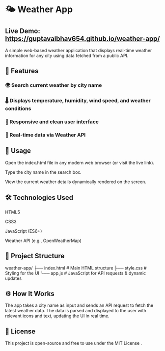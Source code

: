 # 🌤️ Weather App
## Live Demo: https://guptavaibhav654.github.io/weather-app/

A simple web-based weather application that displays real-time weather information for any city using data fetched from a public API.

## 🔑 Features

### 🌍 Search current weather by city name

### 🌡️ Displays temperature, humidity, wind speed, and weather conditions

### 📱 Responsive and clean user interface

### 🔄 Real-time data via Weather API

## 🚀 Usage
Open the index.html file in any modern web browser (or visit the live link).

Type the city name in the search box.

View the current weather details dynamically rendered on the screen.

## 🛠️ Technologies Used
HTML5

CSS3

JavaScript (ES6+)

Weather API (e.g., OpenWeatherMap)

## 📁 Project Structure

weather-app/
├── index.html       # Main HTML structure
├── style.css        # Styling for the UI
└── app.js           # JavaScript for API requests & dynamic updates

## ⚙️ How It Works
The app takes a city name as input and sends an API request to fetch the latest weather data. The data is parsed and displayed to the user with relevant icons and text, updating the UI in real time.

## 📄 License
This project is open-source and free to use under the MIT License .

